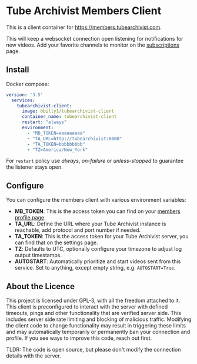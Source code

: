 # Tube Archivist Members Client
This is a client container for https://members.tubearchivist.com.

This will keep a websocket connection open listening for notifications for new videos. Add your favorite channels to monitor on the [subscriptions](https://members.tubearchivist.com/subscriptions/) page.

## Install
Docker compose:
```yml
version: '3.5'
  services:
    tubearchivist-client:
      image: bbilly1/tubearchivist-client
      container_name: tubearchivist-client
      restart: "always"
      environment:
        - "MB_TOKEN=aaaaaaaaa"
        - "TA_URL=http://tubearchivist:8000"
        - "TA_TOKEN=bbbbbbbbb"
        - "TZ=America/New_York"
```

For `restart` policy use *always*, *on-failure* or *unless-stopped* to guarantee the listener stays open.

## Configure
You can configure the members client with various environment variables:
- **MB_TOKEN**: This is the access token you can find on your [members profile page](https://members.tubearchivist.com/profile/).
- **TA_URL**: Define the URL where your Tube Archivist instance is reachable, add protocol and port number if needed.
- **TA_TOKEN**: This is the access token for your Tube Archivist server, you can find that on the settings page.
- **TZ**: Defaults to UTC, optionally configure your timezone to adjust log output timestamps.
- **AUTOSTART**: Automatically prioritize and start videos sent from this service. Set to anything, except empty string, e.g. `AUTOSTART=True`.

## About the Licence
This project is licensed under GPL-3, with all the freedom attached to it. This client is preconfigured to interact with the server with defined timeouts, pings and other functionality that are verified server side. This includes server side rate limiting and blocking of malicious traffic. Modifying the client code to change functionality may result in triggering these limits and may automatically temporarily or permanently ban your connection and profile. If you see ways to improve this code, reach out first.

TLDR: The code is open source, but please don't modify the connection details with the server.
